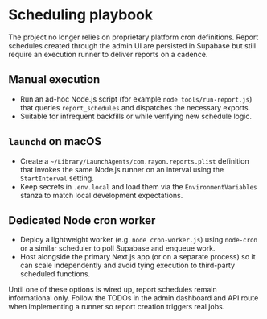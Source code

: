 # Scheduling playbook

The project no longer relies on proprietary platform cron definitions. Report schedules
created through the admin UI are persisted in Supabase but still require an
execution runner to deliver reports on a cadence.

## Manual execution
- Run an ad-hoc Node.js script (for example `node tools/run-report.js`) that
  queries `report_schedules` and dispatches the necessary exports.
- Suitable for infrequent backfills or while verifying new schedule logic.

## `launchd` on macOS
- Create a `~/Library/LaunchAgents/com.rayon.reports.plist` definition that
  invokes the same Node.js runner on an interval using the `StartInterval`
  setting.
- Keep secrets in `.env.local` and load them via the `EnvironmentVariables`
  stanza to match local development expectations.

## Dedicated Node cron worker
- Deploy a lightweight worker (e.g. `node cron-worker.js`) using `node-cron` or
  a similar scheduler to poll Supabase and enqueue work.
- Host alongside the primary Next.js app (or on a separate process) so it can
  scale independently and avoid tying execution to third-party scheduled functions.

Until one of these options is wired up, report schedules remain informational
only. Follow the TODOs in the admin dashboard and API route when implementing a
runner so report creation triggers real jobs.
